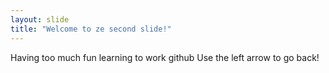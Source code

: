```yaml
---
layout: slide
title: "Welcome to ze second slide!"
---
```

Having too much fun learning to work github
Use the left arrow to go back!
